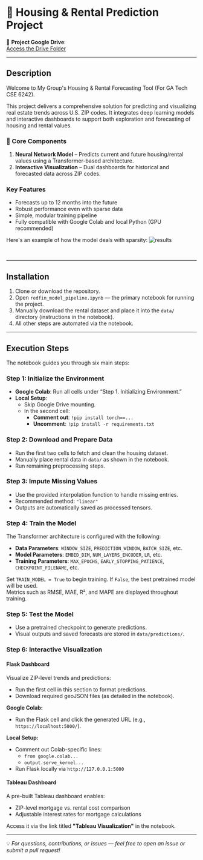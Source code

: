 # 🏡 Housing & Rental Prediction Project

🔗 **Project Google Drive**:  
[Access the Drive Folder](https://drive.google.com/drive/folders/1wBVWORZl7w8UccK1tqoNAn0_LC3hptcO?usp=drive_link)

---

## Description

Welcome to My Group's Housing & Rental Forecasting Tool (For GA Tech CSE 6242).

This project delivers a comprehensive solution for predicting and visualizing real estate trends across U.S. ZIP codes. It integrates deep learning models and interactive dashboards to support both exploration and forecasting of housing and rental values.

### 🔧 Core Components
1. **Neural Network Model** – Predicts current and future housing/rental values using a Transformer-based architecture.  
2. **Interactive Visualization** – Dual dashboards for historical and forecasted data across ZIP codes.

### Key Features
- Forecasts up to 12 months into the future  
- Robust performance even with sparse data  
- Simple, modular training pipeline  
- Fully compatible with Google Colab and local Python (GPU recommended)

Here's an example of how the model deals with sparsity:
![results](https://github.com/user-attachments/assets/1cf11180-c19c-4abb-9c77-7323a46868be)

<br>

---

## Installation

1. Clone or download the repository.  
2. Open `redfin_model_pipeline.ipynb` — the primary notebook for running the project.  
3. Manually download the rental dataset and place it into the `data/` directory (instructions in the notebook).  
4. All other steps are automated via the notebook.

---

## Execution Steps

The notebook guides you through six main steps:

### Step 1: Initialize the Environment

- **Google Colab**: Run all cells under “Step 1. Initializing Environment.”
- **Local Setup**:
  - Skip Google Drive mounting.
  - In the second cell:
    - **Comment out**: `!pip install torch==...`
    - **Uncomment**: `!pip install -r requirements.txt`

### Step 2: Download and Prepare Data

- Run the first two cells to fetch and clean the housing dataset.
- Manually place rental data in `data/` as shown in the notebook.
- Run remaining preprocessing steps.

### Step 3: Impute Missing Values

- Use the provided interpolation function to handle missing entries.
- Recommended method: `"linear"`  
- Outputs are automatically saved as processed tensors.

### Step 4: Train the Model

The Transformer architecture is configured with the following:

- **Data Parameters**: `WINDOW_SIZE`, `PREDICTION_WINDOW`, `BATCH_SIZE`, etc.  
- **Model Parameters**: `EMBED_DIM`, `NUM_LAYERS_ENCODER`, `LR`, etc.  
- **Training Parameters**: `MAX_EPOCHS`, `EARLY_STOPPING_PATIENCE`, `CHECKPOINT_FILENAME`, etc.

Set `TRAIN_MODEL = True` to begin training. If `False`, the best pretrained model will be used.  
Metrics such as RMSE, MAE, R², and MAPE are displayed throughout training.

### Step 5: Test the Model

- Use a pretrained checkpoint to generate predictions.
- Visual outputs and saved forecasts are stored in `data/predictions/`.

### Step 6: Interactive Visualization

#### Flask Dashboard

Visualize ZIP-level trends and predictions:

- Run the first cell in this section to format predictions.
- Download required geoJSON files (as detailed in the notebook).

**Google Colab:**
- Run the Flask cell and click the generated URL (e.g., `https://localhost:5000/`).

**Local Setup:**
- Comment out Colab-specific lines:
  - `from google.colab...`
  - `output.serve_kernel...`
- Run Flask locally via `http://127.0.0.1:5000`

#### Tableau Dashboard

A pre-built Tableau dashboard enables:
- ZIP-level mortgage vs. rental cost comparison  
- Adjustable interest rates for mortgage calculations

Access it via the link titled **"Tableau Visualization"** in the notebook.

---

💡 *For questions, contributions, or issues — feel free to open an issue or submit a pull request!*
